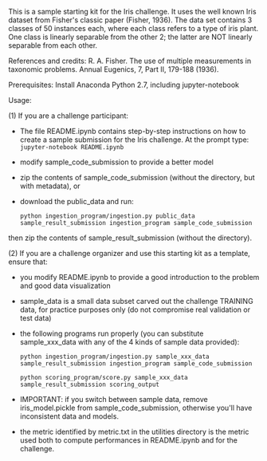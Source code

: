 This is a sample starting kit for the Iris challenge. 
It uses the well known Iris dataset from Fisher's classic paper (Fisher, 1936). The data set contains 3 classes of 50 instances each, where each class refers to a type of iris plant. One class is linearly separable from the other 2; the latter are NOT linearly separable from each other.

References and credits: 
R. A. Fisher. The use of multiple measurements in taxonomic problems. Annual Eugenics, 7, Part II, 179-188 (1936). 

Prerequisites:
Install Anaconda Python 2.7, including jupyter-notebook

Usage:

(1) If you are a challenge participant:

- The file README.ipynb contains step-by-step instructions on how to create a sample submission for the Iris challenge. At the prompt type:
  `jupyter-notebook README.ipynb`

- modify sample_code_submission to provide a better model

- zip the contents of sample_code_submission (without the directory, but with metadata), or

- download the public_data and run:

  `python ingestion_program/ingestion.py public_data sample_result_submission ingestion_program sample_code_submission`

then zip the contents of sample_result_submission (without the directory).

(2) If you are a challenge organizer and use this starting kit as a template, ensure that:

- you modify README.ipynb to provide a good introduction to the problem and good data visualization

- sample_data is a small data subset carved out the challenge TRAINING data, for practice purposes only (do not compromise real validation or test data)

- the following programs run properly (you can substitute sample_xxx_data with any of the 4 kinds of sample data provided):

    `python ingestion_program/ingestion.py sample_xxx_data sample_result_submission ingestion_program sample_code_submission`

    `python scoring_program/score.py sample_xxx_data sample_result_submission scoring_output`

- IMPORTANT: if you switch between sample data, remove iris_model.pickle from sample_code_submission, otherwise you'll have inconsistent data and models.

- the metric identified by metric.txt in the utilities directory is the metric used both to compute performances in README.ipynb and for the challenge.